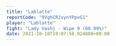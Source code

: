 ```yaml
---
title: "Lablatte"
reportCode: "9VghCRJvynYPpxG1"
player: "Lablatte"
fight: "Lady Vashj - Wipe 9 (68.99%)"
date: 2021-10-10T19:07:58.024000+00:00
---
```

